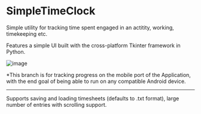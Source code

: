 # SimpleTimeClock
Simple utility for tracking time spent engaged in an actitity, working, timekeeping etc.

Features a simple UI built with the cross-platform Tkinter framework in Python.

![image](https://user-images.githubusercontent.com/75909182/158420901-41a68eec-3c13-4631-8b68-b16cb7a949c9.png)

*This branch is for tracking progress on the mobile port of the Application, with the end goal of being able to run on any compatible Android device.

<hr>

Supports saving and loading timesheets (defaults to .txt format), large number of entries with scrolling support.
